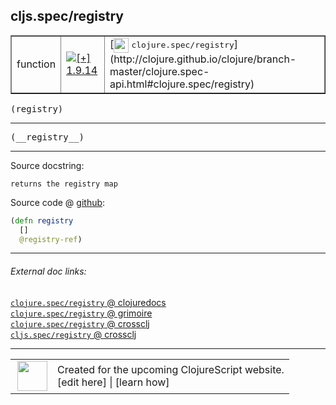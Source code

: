 ## cljs.spec/registry



 <table border="1">
<tr>
<td>function</td>
<td><a href="https://github.com/cljsinfo/cljs-api-docs/tree/1.9.14"><img valign="middle" alt="[+] 1.9.14" title="Added in 1.9.14" src="https://img.shields.io/badge/+-1.9.14-lightgrey.svg"></a> </td>
<td>
[<img height="24px" valign="middle" src="http://i.imgur.com/1GjPKvB.png"> <samp>clojure.spec/registry</samp>](http://clojure.github.io/clojure/branch-master/clojure.spec-api.html#clojure.spec/registry)
</td>
</tr>
</table>

<samp>(registry)</samp><br>

---

 <samp>
(__registry__)<br>
</samp>

---





Source docstring:

```
returns the registry map
```


Source code @ [github]():

```clj
(defn registry
  []
  @registry-ref)
```

<!--
Repo - tag - source tree - lines:

 <pre>

</pre>

-->

---



###### External doc links:

[`clojure.spec/registry` @ clojuredocs](http://clojuredocs.org/clojure.spec/registry)<br>
[`clojure.spec/registry` @ grimoire](http://conj.io/store/v1/org.clojure/clojure/1.7.0-beta3/clj/clojure.spec/registry/)<br>
[`clojure.spec/registry` @ crossclj](http://crossclj.info/fun/clojure.spec/registry.html)<br>
[`cljs.spec/registry` @ crossclj](http://crossclj.info/fun/cljs.spec.cljs/registry.html)<br>

---

 <table>
<tr><td>
<img valign="middle" align="right" width="48px" src="http://i.imgur.com/Hi20huC.png">
</td><td>
Created for the upcoming ClojureScript website.<br>
[edit here] | [learn how]
</td></tr></table>

[edit here]:https://github.com/cljsinfo/cljs-api-docs/blob/master/cljsdoc/cljs.spec/registry.cljsdoc
[learn how]:https://github.com/cljsinfo/cljs-api-docs/wiki/cljsdoc-files

<!--

This information was too distracting to show to readers, but I'll leave it
commented here since it is helpful to:

- pretty-print the data used to generate this document
- and show how to retrieve that data



The API data for this symbol:

```clj
{:ns "cljs.spec",
 :name "registry",
 :signature ["[]"],
 :name-encode "registry",
 :history [["+" "1.9.14"]],
 :type "function",
 :clj-equiv {:full-name "clojure.spec/registry",
             :url "http://clojure.github.io/clojure/branch-master/clojure.spec-api.html#clojure.spec/registry"},
 :full-name-encode "cljs.spec/registry",
 :source {:code "(defn registry\n  []\n  @registry-ref)",
          :title "Source code",
          :repo "clojurescript",
          :tag "r1.9.36",
          :filename "src/main/cljs/cljs/spec.cljs",
          :lines [232 235],
          :url "https://github.com/clojure/clojurescript/blob/r1.9.36/src/main/cljs/cljs/spec.cljs#L232-L235"},
 :usage ["(registry)"],
 :full-name "cljs.spec/registry",
 :docstring "returns the registry map",
 :cljsdoc-url "https://github.com/cljsinfo/cljs-api-docs/blob/master/cljsdoc/cljs.spec/registry.cljsdoc"}

```

Retrieve the API data for this symbol:

```clj
;; from Clojure REPL
(require '[clojure.edn :as edn])
(-> (slurp "https://raw.githubusercontent.com/cljsinfo/cljs-api-docs/catalog/cljs-api.edn")
    (edn/read-string)
    (get-in [:symbols "cljs.spec/registry"]))
```

-->
